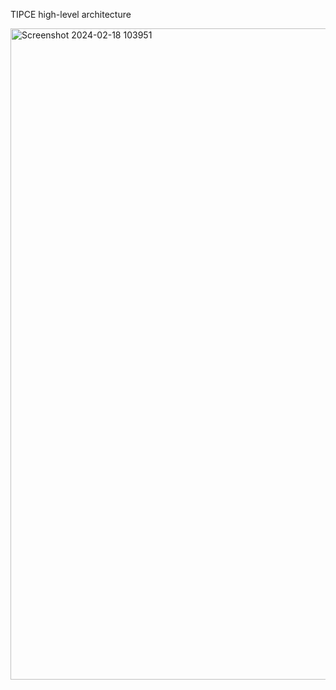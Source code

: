 TIPCE high-level architecture


<img width="1042" alt="Screenshot 2024-02-18 103951" src="https://github.com/TIPCE/TIPCE/assets/160275708/b1e18fc3-0592-4289-a4f5-748fb1ff2720">
